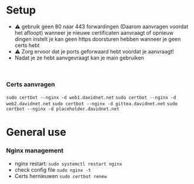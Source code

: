 # Setup

 - ⚠ gebruik geen 80 naar 443 forwardingen (Daarom aanvragen voordat het afloopt) wanneer je nieuwe certificaten aanvraagt of opnieuw dingen instelt je kan geen https doorsturen hebben wanneer je geen certs hebt
 &nbsp;
 -  ⚠ Zorg ervoor dat je ports geforwaard hebt voordat je aanvraagt!
 &nbsp;
 - Nadat je ze hebt aanvgevraagt kan je main gebruiken


&nbsp;


### Certs aanvragen
``` sudo certbot --nginx -d web1.davidnet.net ```
``` sudo certbot --nginx -d web2.davidnet.net ```
``` sudo certbot --nginx -d gittea.davidnet.net ```
``` sudo certbot --nginx -d placeholder.davidnet.net ```


# General use

### Nginx management

 - nginx restart:
``` sudo systemctl restart nginx ```
&nbsp;
 - check config file
``` sudo nginx -t ```
&nbsp;
 - Certs hernieuwen
``` sudo certbot renew ```
